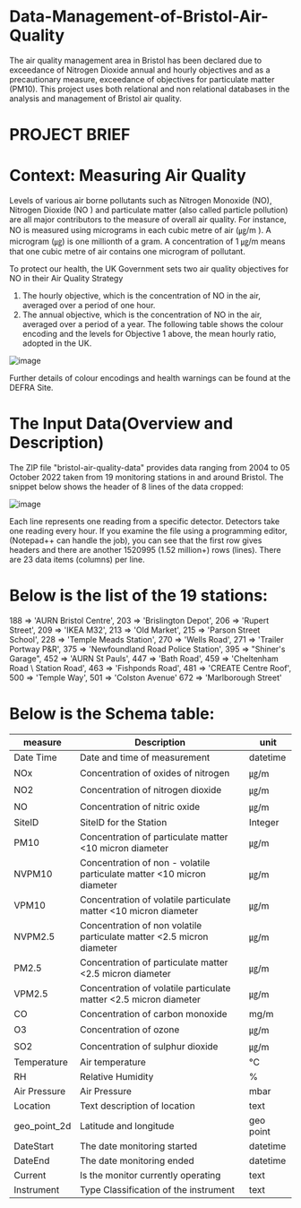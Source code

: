 # Data-Management-of-Bristol-Air-Quality
The air quality management area in Bristol has been declared due to exceedance of Nitrogen Dioxide annual and hourly objectives and as a precautionary measure, exceedance of objectives for particulate matter (PM10).
This project uses both relational and non relational databases in the analysis and management of Bristol air quality.


# PROJECT BRIEF
# Context: Measuring Air Quality

Levels of various air borne pollutants such as Nitrogen Monoxide (NO), Nitrogen Dioxide (NO ) and particulate matter (also called particle pollution) are all major contributors to the measure of overall air quality.
For instance, NO is measured using micrograms in each cubic metre of air (㎍/m ). A microgram (㎍) is one millionth of a gram. A concentration of 1 ㎍/m means that one cubic metre of air contains one microgram of pollutant.

To protect our health, the UK Government sets two air quality objectives for NO in their Air Quality Strategy
1. The hourly objective, which is the concentration of NO in the air, averaged over a period of one hour.
2. The annual objective, which is the concentration of NO in the air, averaged over a period of a year.
The following table shows the colour encoding and the levels for Objective 1 above, the mean hourly ratio,
adopted in the UK.

![image](https://github.com/PillarBox-hub/Data-Management-of-Bristol-Air-Quality/assets/110098621/5e3ac520-0f8b-4d1d-9ae9-b08fd17e64f8)

Further details of colour encodings and health warnings can be found at the DEFRA Site.


# The Input Data(Overview and Description)

The ZIP file "bristol-air-quality-data"  provides data ranging from 2004 to 05 October 2022 taken from 19 monitoring stations in
and around Bristol.
The snippet below shows the header of 8 lines of the data cropped:

![image](https://github.com/PillarBox-hub/Data-Management-of-Bristol-Air-Quality/assets/110098621/01b6541d-d7c9-4957-b5e2-96ca1b381167)


Each line represents one reading from a specific detector. Detectors take one reading every hour. If you examine the file using a programming editor, (Notepad++ can handle the job), you can see that the first row gives headers and there are another 1520995 (1.52 million+) rows (lines). There are 23 data items (columns) per line.


# Below is the list of the 19 stations: 

188 => 'AURN Bristol Centre',
203 => 'Brislington Depot',
206 => 'Rupert Street',
209 => 'IKEA M32',
213 => 'Old Market',
215 => 'Parson Street School',
228 => 'Temple Meads Station',
270 => 'Wells Road',
271 => 'Trailer Portway P&R',
375 => 'Newfoundland Road Police Station',
395 => "Shiner's Garage",
452 => 'AURN St Pauls',
447 => 'Bath Road',
459 => 'Cheltenham Road \ Station Road',
463 => 'Fishponds Road',
481 => 'CREATE Centre Roof',
500 => 'Temple Way',
501 => 'Colston Avenue'
672 => 'Marlborough Street'





# Below is the Schema table:

| measure       | Description | unit            |
| ------------- | ------------- | -------------- |              
| Date Time      | Date and time of measurement|datetime |  
| NOx       | Concentration of oxides of nitrogen  |㎍/m  |
| NO2      | Concentration of nitrogen dioxide  |㎍/m |
| NO    | Concentration of nitric oxide | ㎍/m
| SiteID    | SiteID for the Station| Integer |
| PM10 | Concentration of particulate matter <10 micron diameter | ㎍/m  |
|NVPM10| Concentration of non - volatile particulate matter <10 micron diameter  |㎍/m |
|VPM10| Concentration of volatile particulate matter <10 micron diameter        |㎍/m |
|NVPM2.5| Concentration of non volatile particulate matter <2.5 micron diameter        |㎍/m |
|PM2.5| Concentration of particulate matter <2.5 micron diameter         | ㎍/m|
|VPM2.5|   Concentration of volatile particulate matter <2.5 micron diameter      |㎍/m |
|CO| Concentration of carbon monoxide     |mg/m |
|O3|   Concentration of ozone           |㎍/m |
|  SO2         | Concentration of sulphur dioxide                |㎍/m  |
|  Temperature         | Air temperature                                     | °C |
| RH           |   Relative Humidity                                   | % |
|  Air Pressure      |   Air Pressure                             | mbar   | 
|  Location      | Text description of location                    |   text |
| geo_point_2d       |   Latitude and longitude                    |  geo point   |
| DateStart       | The date monitoring started              | datetime   |
|  DateEnd      | The date monitoring ended                      | datetime   |
| Current       |  Is the monitor currently operating            | text    |
| Instrument       | Type Classification of the instrument       | text    |

